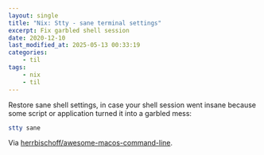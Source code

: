 ```yaml
---
layout: single
title: "Nix: Stty - sane terminal settings"
excerpt: Fix garbled shell session
date: 2020-12-10
last_modified_at: 2025-05-13 00:33:19
categories:
    - til
tags:
    - nix
    - til
---
```


Restore sane shell settings, in case your shell session went insane
because some script or application turned it into a garbled mess:

```bash
stty sane
```

Via
[herrbischoff/awesome-macos-command-line](https://github.com/herrbischoff/awesome-macos-command-line#restore-sane-shell).
